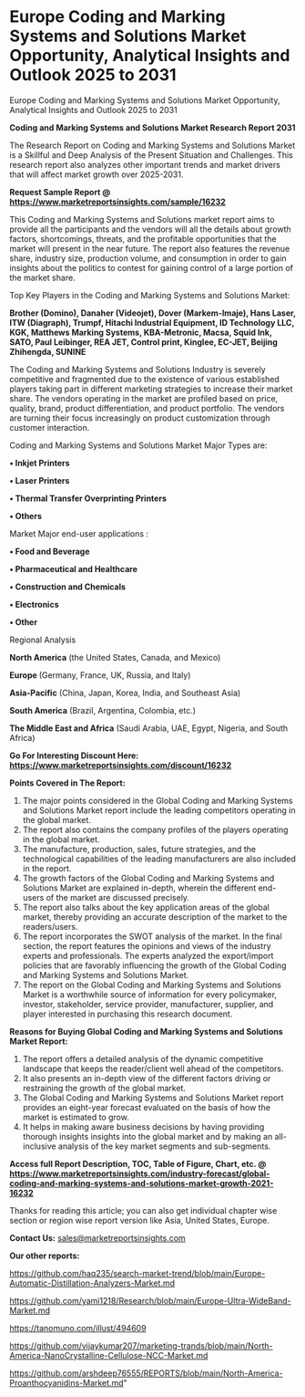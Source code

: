 # Europe Coding and Marking Systems and Solutions Market Opportunity, Analytical Insights and Outlook 2025 to 2031
Europe Coding and Marking Systems and Solutions Market Opportunity, Analytical Insights and Outlook 2025 to 2031

<strong>Coding and Marking Systems and Solutions Market Research Report 2031</strong>

The Research Report on Coding and Marking Systems and Solutions Market is a Skillful and Deep Analysis of the Present Situation and Challenges. This research report also analyzes other important trends and market drivers that will affect market growth over 2025-2031.

<strong>Request Sample Report @ <a href=https://www.marketreportsinsights.com/sample/16232>https://www.marketreportsinsights.com/sample/16232</a></strong>

This Coding and Marking Systems and Solutions market report aims to provide all the participants and the vendors will all the details about growth factors, shortcomings, threats, and the profitable opportunities that the market will present in the near future. The report also features the revenue share, industry size, production volume, and consumption in order to gain insights about the politics to contest for gaining control of a large portion of the market share.

Top Key Players in the Coding and Marking Systems and Solutions Market:

<strong>Brother (Domino), Danaher (Videojet), Dover (Markem-Imaje), Hans Laser, ITW (Diagraph), Trumpf, Hitachi Industrial Equipment, ID Technology LLC, KGK, Matthews Marking Systems, KBA-Metronic, Macsa, Squid Ink, SATO, Paul Leibinger, REA JET, Control print, Kinglee, EC-JET, Beijing Zhihengda, SUNINE</strong>

The Coding and Marking Systems and Solutions Industry is severely competitive and fragmented due to the existence of various established players taking part in different marketing strategies to increase their market share. The vendors operating in the market are profiled based on price, quality, brand, product differentiation, and product portfolio. The vendors are turning their focus increasingly on product customization through customer interaction.

Coding and Marking Systems and Solutions Market Major Types are:

<strong>• Inkjet Printers

• Laser Printers

• Thermal Transfer Overprinting Printers

• Others</strong>

Market Major end-user applications :

<strong>• Food and Beverage

• Pharmaceutical and Healthcare

• Construction and Chemicals

• Electronics

• Other</strong>

Regional Analysis

</u><strong><b>North America</b></strong> (the United States, Canada, and Mexico)

<strong><b>Europe </b></strong>(Germany, France, UK, Russia, and Italy)

<strong><b>Asia-Pacific</b></strong> (China, Japan, Korea, India, and Southeast Asia)

<strong><b>South America</b></strong> (Brazil, Argentina, Colombia, etc.)

<strong><b>The Middle East and Africa</b></strong> (Saudi Arabia, UAE, Egypt, Nigeria, and South Africa)

<strong>Go For Interesting Discount Here: <a href=https://www.marketreportsinsights.com/discount/16232>https://www.marketreportsinsights.com/discount/16232</a></strong>

<strong>Points Covered in The Report:</strong>
<ol>
  <li>The major points considered in the Global Coding and Marking Systems and Solutions Market report include the leading competitors operating in the global market.</li>
  <li>The report also contains the company profiles of the players operating in the global market.</li>
  <li>The manufacture, production, sales, future strategies, and the technological capabilities of the leading manufacturers are also included in the report.</li>
  <li>The growth factors of the Global Coding and Marking Systems and Solutions Market are explained in-depth, wherein the different end-users of the market are discussed precisely.</li>
  <li>The report also talks about the key application areas of the global market, thereby providing an accurate description of the market to the readers/users.</li>
  <li>The report incorporates the SWOT analysis of the market. In the final section, the report features the opinions and views of the industry experts and professionals. The experts analyzed the export/import policies that are favorably influencing the growth of the Global Coding and Marking Systems and Solutions Market.</li>
  <li>The report on the Global Coding and Marking Systems and Solutions Market is a worthwhile source of information for every policymaker, investor, stakeholder, service provider, manufacturer, supplier, and player interested in purchasing this research document.</li>
</ol>
<strong>Reasons for Buying Global Coding and Marking Systems and Solutions Market Report:</strong>

<ol>
  <li>The report offers a detailed analysis of the dynamic competitive landscape that keeps the reader/client well ahead of the competitors.</li>
  <li>It also presents an in-depth view of the different factors driving or restraining the growth of the global market.</li>
  <li>The Global Coding and Marking Systems and Solutions Market report provides an eight-year forecast evaluated on the basis of how the market is estimated to grow.</li>
  <li>It helps in making aware business decisions by having providing thorough insights insights into the global market and by making an all-inclusive analysis of the key market segments and sub-segments.</li>
</ol>
<strong>Access full Report Description, TOC, Table of Figure, Chart, etc. @ <a href=https://www.marketreportsinsights.com/industry-forecast/global-coding-and-marking-systems-and-solutions-market-growth-2021-16232>https://www.marketreportsinsights.com/industry-forecast/global-coding-and-marking-systems-and-solutions-market-growth-2021-16232</a></strong>


Thanks for reading this article; you can also get individual chapter wise section or region wise report version like Asia, United States, Europe.

<strong>Contact Us:</strong>
sales@marketreportsinsights.com

<strong>Our other reports:</strong>

<a href=https://github.com/haq235/search-market-trend/blob/main/Europe-Automatic-Distillation-Analyzers-Market.md>https://github.com/haq235/search-market-trend/blob/main/Europe-Automatic-Distillation-Analyzers-Market.md</a>

<a href=https://github.com/yami1218/Research/blob/main/Europe-Ultra-WideBand-Market.md>https://github.com/yami1218/Research/blob/main/Europe-Ultra-WideBand-Market.md</a>

<a href=https://tanomuno.com/illust/494609>https://tanomuno.com/illust/494609</a>

<a href=https://github.com/vijaykumar207/marketing-trands/blob/main/North-America-NanoCrystalline-Cellulose-NCC-Market.md>https://github.com/vijaykumar207/marketing-trands/blob/main/North-America-NanoCrystalline-Cellulose-NCC-Market.md</a>

<a href=https://github.com/arshdeep76555/REPORTS/blob/main/North-America-Proanthocyanidins-Market.md>https://github.com/arshdeep76555/REPORTS/blob/main/North-America-Proanthocyanidins-Market.md</a>"
